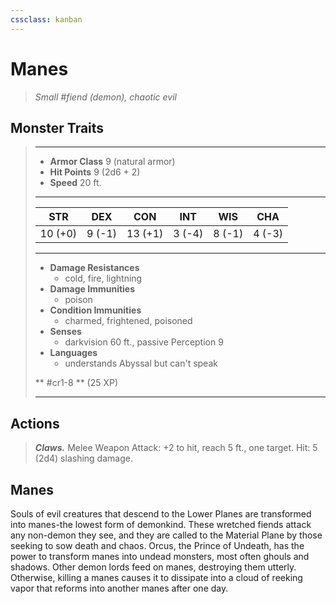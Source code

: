 ```yaml
---
cssclass: kanban
---
```


# Manes
>*Small #fiend (demon), chaotic evil*
## Monster Traits
>___
>- **Armor Class** 9 (natural armor)
>- **Hit Points** 9 (2d6 + 2)
>- **Speed** 20 ft.
>___
>|STR|DEX|CON|INT|WIS|CHA|
>|:---:|:---:|:---:|:---:|:---:|:---:|
>|10 (+0)|9 (-1)|13 (+1)|3 (-4)|8 (-1)|4 (-3)|
>___
>- **Damage Resistances**
>	 - cold, fire, lightning
>- **Damage Immunities**
>	 - poison
>- **Condition Immunities**
>	 - charmed, frightened, poisoned
>- **Senses**
>	 - darkvision 60 ft., passive Perception 9
>- **Languages**
>	 - understands Abyssal but can't speak
>
> ** #cr1-8 ** (25 XP)
>___
## Actions
>***Claws.*** Melee Weapon Attack: +2 to hit, reach 5 ft., one target. Hit: 5 (2d4) slashing damage.
## Manes
Souls of evil creatures that descend to the Lower Planes are transformed into manes-the lowest form of demonkind. These wretched fiends attack any non-demon they see, and they are called to the Material Plane by those seeking to sow death and chaos.
Orcus, the Prince of Undeath, has the power to transform manes into undead monsters, most often ghouls and shadows. Other demon lords feed on manes, destroying them utterly. Otherwise, killing a manes causes it to dissipate into a cloud of reeking vapor that reforms into another manes after one day.